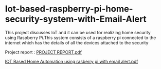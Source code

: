 # Iot-based-raspberry-pi-home-security-system-with-Email-Alert

This project discusses IoT and it can be used for realizing home security using Raspberry Pi.This system consists of a raspberry pi
connected to the internet which has the details of all the devices attached to the security

Project report : [PROJECT REPORT.pdf](https://github.com/yaswanth77/Iot-based-raspberry-pi-home-security-system-with-Email-Alert/files/6768230/PROJECT.REPORT.pdf)

[IOT Based Home Automation using rasberry pi with email alert.pdf](https://github.com/yaswanth77/Iot-based-raspberry-pi-home-security-system-with-Email-Alert/files/6768242/IOT.Based.Home.Automation.using.rasberry.pi.Guided.by.prof.ambuj.sharma.pdf)

